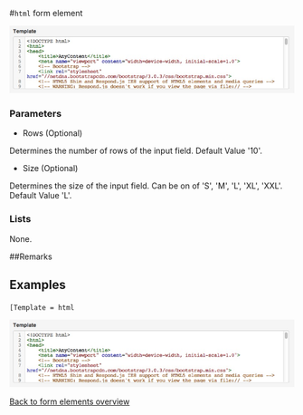 #`html` form element

![Template = html](https://raw.githubusercontent.com/nhagemann/anycontent-cmdl-docs/master/images/formelement/html.jpg)


### Parameters

* Rows (Optional)

Determines the number of rows of the input field. Default Value '10'.

* Size (Optional)

Determines the size of the input field. Can be on of 'S', 'M', 'L', 'XL', 'XXL'. Default Value 'L'.

### Lists

None.

##Remarks


## Examples

`[Template = html`

![Template = html](https://raw.githubusercontent.com/nhagemann/anycontent-cmdl-docs/master/images/formelement/html.jpg)

[Back to form elements overview](../README.md#form-elements)

